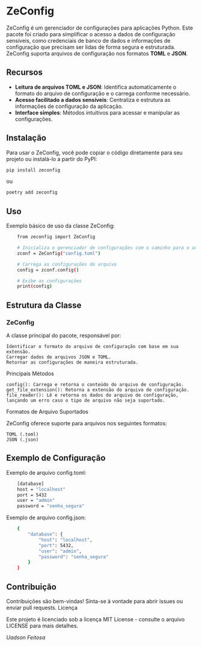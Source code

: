 # ZeConfig


ZeConfig é um gerenciador de configurações para aplicações Python. Este pacote foi criado para simplificar o acesso a dados de configuração sensíveis, como credenciais de banco de dados e informações de configuração que precisam ser lidas de forma segura e estruturada. ZeConfig suporta arquivos de configuração nos formatos **TOML** e **JSON**.

## Recursos

- **Leitura de arquivos TOML e JSON**: Identifica automaticamente o formato do arquivo de configuração e o carrega conforme necessário.
- **Acesso facilitado a dados sensíveis**: Centraliza e estrutura as informações de configuração da aplicação.
- **Interface simples**: Métodos intuitivos para acessar e manipular as configurações.

## Instalação

Para usar o ZeConfig, você pode copiar o código diretamente para seu projeto ou instalá-lo a partir do PyPI:

```bash
pip install zeconfig
```
ou

```bash
poetry add zeconfig
```

## Uso
Exemplo básico de uso da classe ZeConfig:

```bash
    from zeconfig import ZeConfig

    # Inicializa o gerenciador de configurações com o caminho para o arquivo
    zconf = ZeConfig("config.toml")

    # Carrega as configurações do arquivo
    config = zconf.config()

    # Exibe as configurações
    print(config)
```

## Estrutura da Classe
### ZeConfig

A classe principal do pacote, responsável por:

    Identificar o formato do arquivo de configuração com base em sua extensão.
    Carregar dados de arquivos JSON e TOML.
    Retornar as configurações de maneira estruturada.

Principais Métodos

    config(): Carrega e retorna o conteúdo do arquivo de configuração.
    get_file_extension(): Retorna a extensão do arquivo de configuração.
    file_reader(): Lê e retorna os dados do arquivo de configuração, lançando um erro caso o tipo de arquivo não seja suportado.

Formatos de Arquivo Suportados

ZeConfig oferece suporte para arquivos nos seguintes formatos:

    TOML (.toml)
    JSON (.json)

## Exemplo de Configuração

Exemplo de arquivo config.toml:

```bash
    [database]
    host = "localhost"
    port = 5432
    user = "admin"
    password = "senha_segura"
```

Exemplo de arquivo config.json:


```bash
    {
        "database": {
            "host": "localhost",
            "port": 5432,
            "user": "admin",
            "password": "senha_segura"
        }
    }
```

## Contribuição

Contribuições são bem-vindas! Sinta-se à vontade para abrir issues ou enviar pull requests.
Licença

Este projeto é licenciado sob a licença MIT License - consulte o arquivo LICENSE para mais detalhes.

_Uadson Feitosa_
